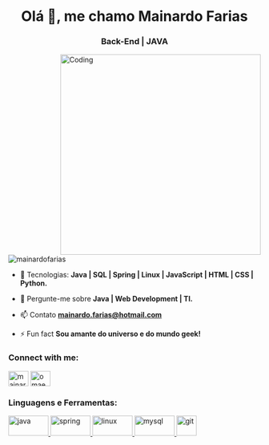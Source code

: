 <h1 align="center">Olá 👋, me chamo Mainardo Farias</h1>
<h3 align="center">Back-End | JAVA </h3>
<img align="right" alt="Coding" width="400" src="https://media.giphy.com/media/qgQUggAC3Pfv687qPC/giphy.gif">

<p align="left"> <img src="https://komarev.com/ghpvc/?username=mainardofarias&label=Profile%20views&color=0e75b6&style=flat" alt="mainardofarias" /> </p>

- 🌱 Tecnologias: **Java | SQL | Spring | Linux | JavaScript | HTML | CSS | Python.**

- 💬 Pergunte-me sobre **Java | Web Development | TI.**

- 📫 Contato **mainardo.farias@hotmail.com**

- ⚡ Fun fact **Sou amante do universo e do mundo geek!**

<h3 align="left">Connect with me:</h3>
<p align="left">
<a href="https://linkedin.com/in/mainardo-farias" target="blank"><img align="center" src="https://raw.githubusercontent.com/rahuldkjain/github-profile-readme-generator/master/src/images/icons/Social/linked-in-alt.svg" alt="mainardo-farias" height="30" width="40" /></a>
<a href="https://instagram.com/omaewa.mo" target="blank"><img align="center" src="https://raw.githubusercontent.com/rahuldkjain/github-profile-readme-generator/master/src/images/icons/Social/instagram.svg" alt="omaewa.mo" height="30" width="40" /></a>
</p>

<h3 align="left">Linguagens e Ferramentas:</h3>
<p align="left"> <a href="https://www.java.com/pt-BR/" target="_blank" rel="noreferrer"> <img src="https://www.vectorlogo.zone/logos/java/java-ar21.svg" alt="java" width="80" height="40"/> </a>   <a href="https://spring.io/" target="_blank" rel="noreferrer"> <img src="https://www.vectorlogo.zone/logos/springio/springio-ar21.svg" alt="spring" width="80" height="40"/>   </a> <a href="https://www.linux.org/" target="_blank" rel="noreferrer"> <img src="https://www.vectorlogo.zone/logos/linux/linux-ar21.svg" alt="linux" width="80" height="40"/>   </a> <a href="https://www.mysql.com//" target="_blank" rel="noreferrer"> <img src="https://www.vectorlogo.zone/logos/mysql/mysql-horizontal.svg" alt="mysql" width="80" height="40"/>   </a> <a href="https://git-scm.com/" target="_blank" rel="noreferrer"> <img src="https://www.vectorlogo.zone/logos/git-scm/git-scm-icon.svg" alt="git" width="40" height="40"/> </a> </p>

